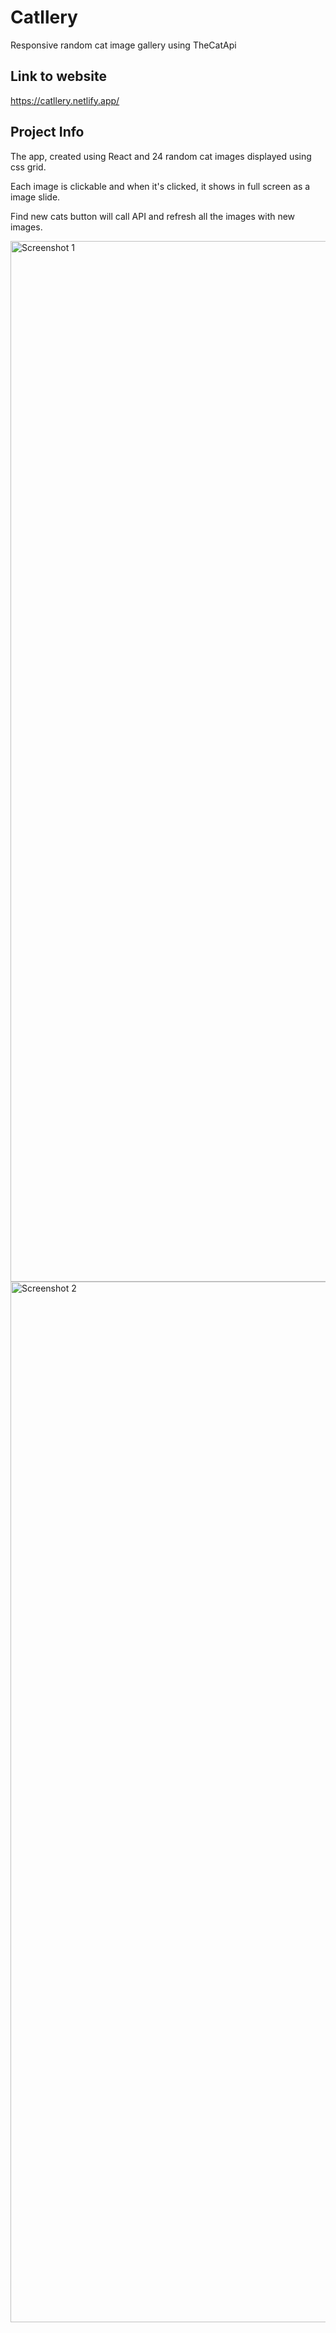 # Catllery

Responsive random cat image gallery using TheCatApi

## Link to website

https://catllery.netlify.app/

## Project Info

The app, created using React and 24 random cat images displayed using css grid.

Each image is clickable and when it's clicked, it shows in full screen as a image slide.

Find new cats button will call API and refresh all the images with new images.

<img width="1665" alt="Screenshot 1" src="https://user-images.githubusercontent.com/68902496/174604072-9af92f38-2ab9-4769-9c70-b5af4f4b0e43.png">

<img width="1665" alt="Screenshot 2" src="https://user-images.githubusercontent.com/68902496/174604182-faa2b13d-b076-4a2b-9099-d31cefa3a63e.png">